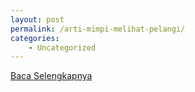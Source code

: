 ```yaml
---
layout: post
permalink: /arti-mimpi-melihat-pelangi/
categories:
    - Uncategorized
---
```


[Baca Selengkapnya](/05)